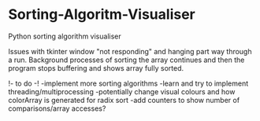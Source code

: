 # Sorting-Algoritm-Visualiser
Python sorting algorithm visualiser

Issues with tkinter window "not responding" and hanging part way through a run. Background processes of sorting the array continues and then the program stops buffering and shows array fully sorted. 

!- to do -!
-implement more sorting algorithms 
-learn and try to implement threading/multiprocessing
-potentially change visual colours and how colorArray is generated for radix sort
-add counters to show number of comparisons/array accesses? 
